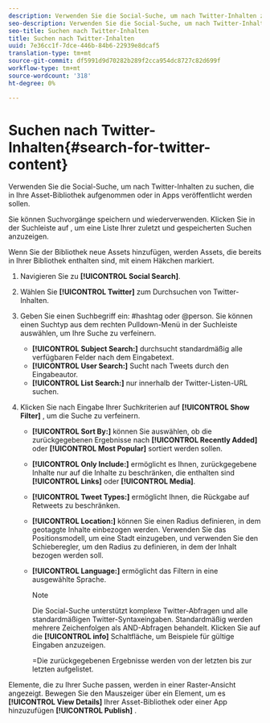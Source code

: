 ```yaml
---
description: Verwenden Sie die Social-Suche, um nach Twitter-Inhalten zu suchen, die in Ihre Asset-Bibliothek aufgenommen oder in Apps veröffentlicht werden sollen.
seo-description: Verwenden Sie die Social-Suche, um nach Twitter-Inhalten zu suchen, die in Ihre Asset-Bibliothek aufgenommen oder in Apps veröffentlicht werden sollen.
seo-title: Suchen nach Twitter-Inhalten
title: Suchen nach Twitter-Inhalten
uuid: 7e36cc1f-7dce-446b-84b6-22939e8dcaf5
translation-type: tm+mt
source-git-commit: df5991d9d70282b289f2cca954dc8727c82d699f
workflow-type: tm+mt
source-wordcount: '318'
ht-degree: 0%

---
```



# Suchen nach Twitter-Inhalten{#search-for-twitter-content}

Verwenden Sie die Social-Suche, um nach Twitter-Inhalten zu suchen, die in Ihre Asset-Bibliothek aufgenommen oder in Apps veröffentlicht werden sollen.

Sie können Suchvorgänge speichern und wiederverwenden. Klicken Sie in der Suchleiste auf , um eine Liste Ihrer zuletzt und gespeicherten Suchen anzuzeigen.

Wenn Sie der Bibliothek neue Assets hinzufügen, werden Assets, die bereits in Ihrer Bibliothek enthalten sind, mit einem Häkchen markiert.

1. Navigieren Sie zu **[!UICONTROL Social Search]**.
1. Wählen Sie **[!UICONTROL Twitter]** zum Durchsuchen von Twitter-Inhalten.
1. Geben Sie einen Suchbegriff ein: #hashtag oder @person. Sie können einen Suchtyp aus dem rechten Pulldown-Menü in der Suchleiste auswählen, um Ihre Suche zu verfeinern.

   * **[!UICONTROL Subject Search:]** durchsucht standardmäßig alle verfügbaren Felder nach dem Eingabetext.
   * **[!UICONTROL User Search:]** Sucht nach Tweets durch den Eingabeautor.
   * **[!UICONTROL List Search:]** nur innerhalb der Twitter-Listen-URL suchen.

1. Klicken Sie nach Eingabe Ihrer Suchkriterien auf **[!UICONTROL Show Filter]** , um die Suche zu verfeinern.

   * **[!UICONTROL Sort By:]** können Sie auswählen, ob die zurückgegebenen Ergebnisse nach **[!UICONTROL Recently Added]** oder **[!UICONTROL Most Popular]** sortiert werden sollen.

   * **[!UICONTROL Only Include:]** ermöglicht es Ihnen, zurückgegebene Inhalte nur auf die Inhalte zu beschränken, die enthalten sind **[!UICONTROL Links]** oder **[!UICONTROL Media]**.

   * **[!UICONTROL Tweet Types:]** ermöglicht Ihnen, die Rückgabe auf Retweets zu beschränken.
   * **[!UICONTROL Location:]** können Sie einen Radius definieren, in dem geotaggte Inhalte einbezogen werden. Verwenden Sie das Positionsmodell, um eine Stadt einzugeben, und verwenden Sie den Schieberegler, um den Radius zu definieren, in dem der Inhalt bezogen werden soll.
   * **[!UICONTROL Language:]** ermöglicht das Filtern in eine ausgewählte Sprache.

      >[!NOTE]
      >
      >Die Social-Suche unterstützt komplexe Twitter-Abfragen und alle standardmäßigen Twitter-Syntaxeingaben. Standardmäßig werden mehrere Zeichenfolgen als AND-Abfragen behandelt. Klicken Sie auf die **[!UICONTROL info]** Schaltfläche, um Beispiele für gültige Eingaben anzuzeigen.
      >
      >=Die zurückgegebenen Ergebnisse werden von der letzten bis zur letzten aufgelistet.

Elemente, die zu Ihrer Suche passen, werden in einer Raster-Ansicht angezeigt. Bewegen Sie den Mauszeiger über ein Element, um es **[!UICONTROL View Details]** Ihrer Asset-Bibliothek oder einer App hinzuzufügen **[!UICONTROL Publish]** .
